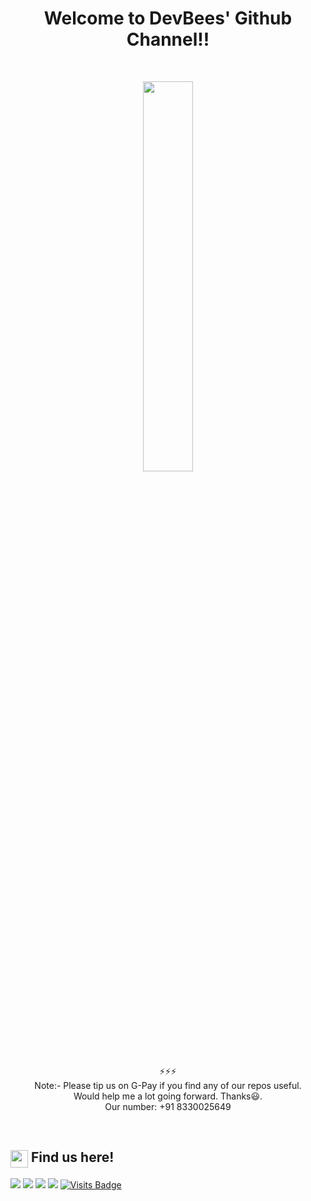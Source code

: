 <h1 align="center"> Welcome to DevBees' Github Channel!!</h1> <br>

<p align="center" ><img 
 src="https://user-images.githubusercontent.com/22797857/90096298-b90f4b00-dd54-11ea-9a31-00ad53f8ec04.gif" width="40%"/></p>

<p align="center"> ⚡⚡⚡ <br> Note:- Please tip us on G-Pay if you find any of our repos useful. <br> Would help me a lot going forward. Thanks😃. <br>
Our number: +91 8330025649 <p>


<br>




<summary><h2><img src="https://emojis.slackmojis.com/emojis/images/1579216111/7550/pikachu_wave.gif?1579216111" align="center"
                width="28" /> Find us here!</h2></summary>

<p align = "center">
 
[<img src="https://img.shields.io/badge/gmail-%231DA1F2.svg?&style=for-the-badge&logo=gmail&logoColor=white" />](mailto:techbeestvm@gmail.com) 
[<img src = "https://img.shields.io/badge/youtube-%23E4405F.svg?&style=for-the-badge&logo=youtube&logoColor=white">](https://www.youtube.com/channel/UC2F7dFqZms_EWIUhfYdc3jA)
[<img src ="https://img.shields.io/badge/twitter-%23.svg?&style=for-the-badge&logo=&logoColor=white%22" target="null">](https://twitter.com/GovindChandran5)
[<img src = "https://img.shields.io/badge/instagram-%23E4405F.svg?&style=for-the-badge&logo=instagram&logoColor=white">](https://www.instagram.com/devbees)
[![Visits Badge](https://badges.pufler.dev/visits/chandran-jr/chandran-jr?style=for-the-badge)](https://github.com/DevBees)

</p>

<!-- [<img src="https://img.shields.io/badge/linkedin-%230077B5.svg?&style=for-the-badge&logo=linkedin&logoColor=white" />](https://www.linkedin.com/in/govind-chandran-46821a193/) 
<img src ="https://img.shields.io/badge/twitter-%23.svg?&style=for-the-badge&logo=&logoColor=white%22" target="null">](https://twitter.com/GovindChandran -->





 



